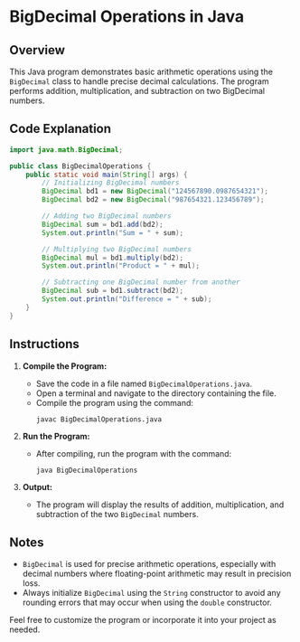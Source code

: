 # BigDecimal Operations in Java

## Overview
This Java program demonstrates basic arithmetic operations using the `BigDecimal` class to handle precise decimal calculations. The program performs addition, multiplication, and subtraction on two BigDecimal numbers.

## Code Explanation
```java
import java.math.BigDecimal;

public class BigDecimalOperations {
    public static void main(String[] args) {
        // Initializing BigDecimal numbers
        BigDecimal bd1 = new BigDecimal("124567890.0987654321");
        BigDecimal bd2 = new BigDecimal("987654321.123456789");

        // Adding two BigDecimal numbers
        BigDecimal sum = bd1.add(bd2);
        System.out.println("Sum = " + sum);

        // Multiplying two BigDecimal numbers
        BigDecimal mul = bd1.multiply(bd2);
        System.out.println("Product = " + mul);

        // Subtracting one BigDecimal number from another
        BigDecimal sub = bd1.subtract(bd2);
        System.out.println("Difference = " + sub);
    }
}
```

## Instructions
1. **Compile the Program:**
   - Save the code in a file named `BigDecimalOperations.java`.
   - Open a terminal and navigate to the directory containing the file.
   - Compile the program using the command:
     ```
     javac BigDecimalOperations.java
     ```

2. **Run the Program:**
   - After compiling, run the program with the command:
     ```
     java BigDecimalOperations
     ```

3. **Output:**
   - The program will display the results of addition, multiplication, and subtraction of the two `BigDecimal` numbers.

## Notes
- `BigDecimal` is used for precise arithmetic operations, especially with decimal numbers where floating-point arithmetic may result in precision loss.
- Always initialize `BigDecimal` using the `String` constructor to avoid any rounding errors that may occur when using the `double` constructor.

Feel free to customize the program or incorporate it into your project as needed.